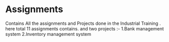 # Assignments

Contains All the assignments and Projects done in the Industrial Training .
here total 11 assignments contains.
and two projects :- 
1.Bank management system
2.Inventory management system
